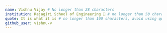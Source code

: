```yaml
---
name: Vishnu Vijay # No longer than 28 characters
institution: Rajagiri School of Engineering 🚩 # no longer than 58 characters
quote: It is what it is # no longer than 100 characters, avoid using quotes(") to guarantee the format remains the same.
github_user: v1shnu-v
---
```

